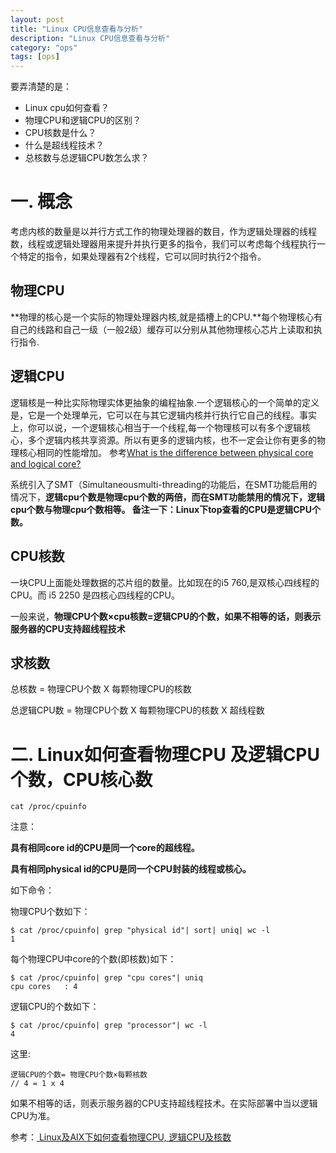 ```yaml
---
layout: post
title: "Linux CPU信息查看与分析"
description: "Linux CPU信息查看与分析"
category: "ops"
tags: [ops]
---
```


要弄清楚的是：

- Linux cpu如何查看？
- 物理CPU和逻辑CPU的区别？
- CPU核数是什么？
- 什么是超线程技术？
- 总核数与总逻辑CPU数怎么求？

# 一. 概念

考虑内核的数量是以并行方式工作的物理处理器的数目，作为逻辑处理器的线程数，线程或逻辑处理器用来提升并执行更多的指令，我们可以考虑每个线程执行一个特定的指令，如果处理器有2个线程，它可以同时执行2个指令。

## 物理CPU

**物理的核心是一个实际的物理处理器内核,就是插槽上的CPU.**每个物理核心有自己的线路和自己一级（一般2级）缓存可以分别从其他物理核心芯片上读取和执行指令.

## 逻辑CPU
逻辑核是一种比实际物理实体更抽象的编程抽象.一个逻辑核心的一个简单的定义是，它是一个处理单元，它可以在与其它逻辑内核并行执行它自己的线程。事实上，你可以说，一个逻辑核心相当于一个线程,每一个物理核可以有多个逻辑核心，多个逻辑内核共享资源。所以有更多的逻辑内核，也不一定会让你有更多的物理核心相同的性能增加。
参考[What is the difference between physical core and logical core?](http://www.tomshardware.com/answers/id-1850932/difference-physical-core-logical-core.html)

系统引入了SMT（Simultaneousmulti-threading的功能后，在SMT功能启用的情况下，**逻辑cpu个数是物理cpu个数的两倍，而在SMT功能禁用的情况下，逻辑cpu个数与物理cpu个数相等。 备注一下：Linux下top查看的CPU是逻辑CPU个数。**

## CPU核数
一块CPU上面能处理数据的芯片组的数量。比如现在的i5 760,是双核心四线程的CPU。而 i5 2250 是四核心四线程的CPU。

一般来说，**物理CPU个数×cpu核数=逻辑CPU的个数，如果不相等的话，则表示服务器的CPU支持超线程技术**

## 求核数

总核数 = 物理CPU个数 X 每颗物理CPU的核数  

总逻辑CPU数 = 物理CPU个数 X 每颗物理CPU的核数 X 超线程数

# 二. Linux如何查看物理CPU 及逻辑CPU个数，CPU核心数

	cat /proc/cpuinfo 

注意：

**具有相同core id的CPU是同一个core的超线程。** 

**具有相同physical id的CPU是同一个CPU封装的线程或核心。**

如下命令：

物理CPU个数如下：

	$ cat /proc/cpuinfo| grep "physical id"| sort| uniq| wc -l
	1

每个物理CPU中core的个数(即核数)如下：

	$ cat /proc/cpuinfo| grep "cpu cores"| uniq
	cpu cores	: 4

逻辑CPU的个数如下：

	$ cat /proc/cpuinfo| grep "processor"| wc -l
	4

这里:

	逻辑CPU的个数= 物理CPU个数×每颗核数
	// 4 = 1 x 4

如果不相等的话，则表示服务器的CPU支持超线程技术。在实际部署中当以逻辑CPU为准。

参考：[ Linux及AIX下如何查看物理CPU, 逻辑CPU及核数 ](http://blog.itpub.net/35489/viewspace-743927/)

	




